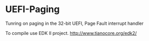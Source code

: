 # UEFI-Paging
Tunring on paging in the 32-bit UEFI, Page Fault interrupt handler

To compile use EDK II project.
http://www.tianocore.org/edk2/
